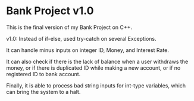 # Bank Project v1.0

This is the final version of my Bank Project on C++.

v1.0: Instead of if-else, used try-catch on several Exceptions.

It can handle minus inputs on integer ID, Money, and Interest Rate.

It can also check if there is the lack of balance when a user withdraws the money,
or if there is duplicated ID while making a new account, or if no registered ID to bank account.

Finally, it is able to process bad string inputs for int-type variables, which can bring the system to a halt.
